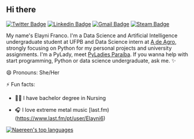 ## Hi there 

  [![Twitter Badge](https://img.shields.io/twitter/url?style=social&url=https%3A%2F%2Ftwitter.com%2Ffrancoelayni)](https://twitter.com/francoelayni)  [![Linkedin Badge](https://img.shields.io/badge/-LinkedIn-blue?style=flat-square&logo=Linkedin&logoColor=white&link=https:https://www.linkedin.com/in/elaynifranco/)](https://www.linkedin.com/in/elaynifranco/)  [![Gmail Badge](https://img.shields.io/badge/-Gmail-c14438?style=flat-square&logo=Gmail&logoColor=white&link=mailto:elaynienoly@gmail.com)](mailto:elaynienoly@gmail.com)  [![Steam Badge](https://img.shields.io/badge/Steam-000000?style=for-the-badge&logo=steam&logoColor=white)](https://steamcommunity.com/id/elayni/)

My name's Elayni Franco. I'm a Data Science and Artificial Intelligence undergraduate student at UFPB and Data Science intern at [A de Agro](https://adeagro.com.br/home), strongly focusing on Python for my personal projects and university assignments. I'm a PyLady, meet [PyLadies Paraíba](https://github.com/pyladiespb-org).
If you wanna help with start programming, Python or data science undergraduate, ask me. ✨


 😄 Pronouns: She/Her

 ⚡ Fun facts:

- :woman_health_worker: I have bachelor degree in Nursing 

- 🎧 I love extreme metal music [last.fm)(https://www.last.fm/pt/user/Elayni6)


[![Naereen's top languages](https://github-readme-stats.vercel.app/api/top-langs/?username=elayni&theme=dracula)](https://github.com/elayni/)

